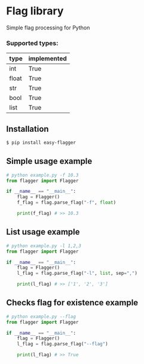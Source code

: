 # Flag library
Simple flag processing for Python

### Supported types:

| type | implemented |
|------|-------------|
| int  | True        |
| float| True        |
| str  | True        |
| bool | True        |
| list | True        |

## Installation

```bash
$ pip install easy-flagger
```

## Simple usage example
```python
# python example.py -f 10.3
from flagger import Flagger

if __name__ == "__main__":
    flag = Flagger()
    f_flag = flag.parse_flag("-f", float)

    print(f_flag) # >> 10.3
```

## List usage example
```python
# python example.py -l 1,2,3
from flagger import Flagger

if __name__ == "__main__":
    flag = Flagger()
    l_flag = flag.parse_flag("-l", list, sep=",")

    print(l_flag) # >> ['1', '2', '3']
```

## Checks flag for existence example
```python
# python example.py --flag
from flagger import Flagger

if __name__ == "__main__":
    flag = Flagger()
    l_flag = flag.parse_flag("--flag")

    print(l_flag) # >> True
```
